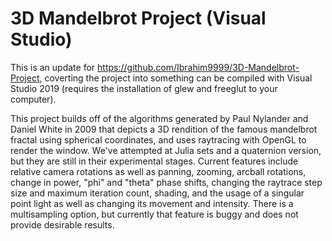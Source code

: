 # 3D Mandelbrot Project (Visual Studio)

This is an update for https://github.com/Ibrahim9999/3D-Mandelbrot-Project, coverting the project into something can be compiled with Visual Studio 2019 (requires the installation of glew and freeglut to your computer).

This project builds off of the algorithms generated by Paul Nylander and Daniel White in 2009 that depicts a 3D rendition of the famous mandelbrot fractal using spherical coordinates, and uses raytracing with OpenGL to render the window. We've attempted at Julia sets and a quaternion version, but they are still in their experimental stages. Current features include relative camera rotations as well as panning, zooming, arcball rotations, change in power, "phi" and "theta" phase shifts, changing the raytrace step size and maximum iteration count, shading, and the usage of a singular point light as well as changing its movement and intensity. There is a multisampling option, but currently that feature is buggy and does not provide desirable results.
